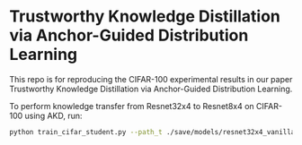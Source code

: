 # Trustworthy Knowledge Distillation via Anchor-Guided Distribution Learning

This repo is for reproducing the CIFAR-100 experimental results in our paper Trustworthy Knowledge Distillation via Anchor-Guided Distribution Learning.


To perform knowledge transfer from Resnet32x4 to Resnet8x4 on CIFAR-100 using AKD, run:

```sh
python train_cifar_student.py --path_t ./save/models/resnet32x4_vanilla/ckpt_epoch_240.pth --distill AKD --model_t resnet32x4 --model_s resnet8x4
```
